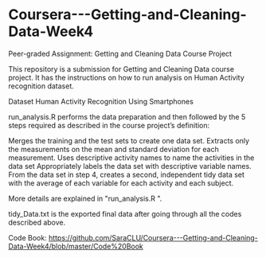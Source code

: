 # Coursera---Getting-and-Cleaning-Data-Week4
Peer-graded Assignment: Getting and Cleaning Data Course Project

This repository is a submission for Getting and Cleaning Data course project. It has the instructions on how to run analysis on Human Activity recognition dataset.

Dataset
Human Activity Recognition Using Smartphones

run_analysis.R performs the data preparation and then followed by the 5 steps required as described in the course project’s definition:

Merges the training and the test sets to create one data set.
Extracts only the measurements on the mean and standard deviation for each measurement.
Uses descriptive activity names to name the activities in the data set
Appropriately labels the data set with descriptive variable names.
From the data set in step 4, creates a second, independent tidy data set with the average of each variable for each activity and each subject.

More details are explained in "run_analysis.R ".

tidy_Data.txt is the exported final data after going through all the codes described above.

Code Book: https://github.com/SaraCLU/Coursera---Getting-and-Cleaning-Data-Week4/blob/master/Code%20Book
